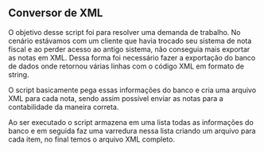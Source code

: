 ## Conversor de XML
O objetivo desse script foi para resolver uma demanda de trabalho. No cenário estávamos com um cliente que havia trocado seu sistema de nota fiscal e ao perder acesso ao antigo sistema, não conseguia mais exportar as notas em XML. Dessa forma foi necessário fazer a exportação do banco de dados onde retornou várias linhas com o código XML em formato de string.

O script basicamente pega essas informações do banco e cria uma arquivo XML para cada nota, sendo assim possível enviar as notas para a contabilidade da maneira correta.

Ao ser executado o script armazena em uma lista todas as informações do banco e em seguida faz uma varredura nessa lista criando um arquivo para cada item, no final temos o arquivo XML completo.
